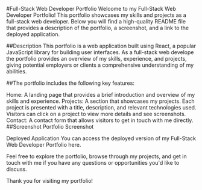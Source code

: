 #Full-Stack Web Developer Portfolio
Welcome to my Full-Stack Web Developer Portfolio! This portfolio showcases my skills and projects as a full-stack web developer. Below you will find a high-quality README file that provides a description of the portfolio, a screenshot, and a link to the deployed application.

##Description
This portfolio is a web application built using React, a popular JavaScript library for building user interfaces. As a full-stack web develope the portfolio provides an overview of my skills, experience, and projects, giving potential employers or clients a comprehensive understanding of my abilities.

##The portfolio includes the following key features:

Home: A landing page that provides a brief introduction and overview of my skills and experience.
Projects: A section that showcases my projects. Each project is presented with a title, description, and relevant technologies used. Visitors can click on a project to view more details and see screenshots.
Contact: A contact form that allows visitors to get in touch with me directly.
##Screenshot
Portfolio Screenshot

Deployed Application
You can access the deployed version of my Full-Stack Web Developer Portfolio here.

Feel free to explore the portfolio, browse through my projects, and get in touch with me if you have any questions or opportunities you'd like to discuss.

Thank you for visiting my portfolio!

